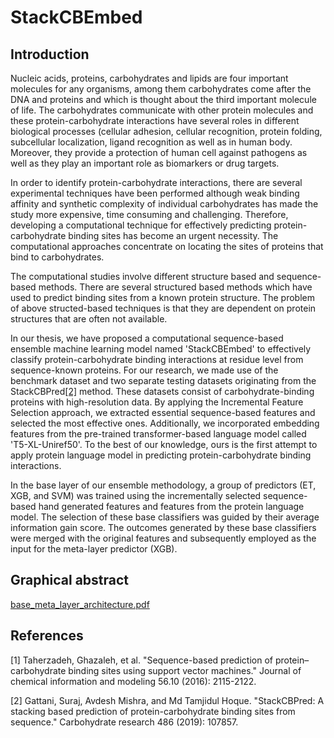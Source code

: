 # StackCBEmbed
## Introduction 

Nucleic acids, proteins, carbohydrates and lipids are four important molecules for any organisms, among them carbohydrates come after the DNA and proteins and which is thought about the third important molecule of life. The carbohydrates communicate with other protein molecules and these protein-carbohydrate interactions have several roles in different biological processes (cellular adhesion, cellular recognition, protein folding, subcellular localization, ligand recognition as well as in human body. Moreover, they provide a protection of human cell against pathogens as well as they play an important role as biomarkers or drug targets.

In order to identify protein-carbohydrate interactions, there are several experimental techniques have been performed although weak binding affinity and synthetic complexity of individual carbohydrates has made the study more expensive, time consuming and challenging. Therefore, developing a computational technique for effectively predicting protein-carbohydrate binding sites has become an urgent necessity. The computational approaches concentrate on locating the sites of proteins that bind to carbohydrates. 

The computational studies involve different structure based and sequence-based methods. There are several structured based methods which have used to predict binding sites from a known protein structure. The problem of above structed-based techniques is that they are dependent on protein structures that are often not available.

In our thesis, we have proposed a computational sequence-based ensemble machine learning model named 'StackCBEmbed' to effectively classify protein-carbohydrate binding interactions at residue level from sequence-known proteins. For our research, we made use of the benchmark dataset and two separate testing datasets originating from the StackCBPred[[2]](#2) method. These datasets consist of carbohydrate-binding proteins with high-resolution data. By applying the Incremental Feature Selection approach, we extracted essential sequence-based features and selected the most effective ones. Additionally, we incorporated embedding features from the pre-trained transformer-based language model called 'T5-XL-Uniref50'. To the best of our knowledge, ours is the first attempt to apply protein language model in predicting protein-carbohydrate binding interactions. 

In the base layer of our ensemble methodology, a group of predictors (ET, XGB, and SVM) was trained using the incrementally selected sequence-based hand generated features and features from the protein language model. The selection of these base classifiers was guided by their average information gain score. The outcomes generated by these base classifiers were merged with the original features and subsequently employed as the input for the meta-layer predictor (XGB).

## Graphical abstract
[base_meta_layer_architecture.pdf](https://github.com/farah5112github/StackCBEmbed/files/12362675/base_meta_layer_architecture.pdf)

## References 
<a id="1">[1]</a>
Taherzadeh, Ghazaleh, et al. "Sequence-based prediction of protein–carbohydrate binding sites using support vector machines." Journal of chemical information and modeling 56.10 (2016): 2115-2122.<br />

<a id="2">[2]</a>
Gattani, Suraj, Avdesh Mishra, and Md Tamjidul Hoque. "StackCBPred: A stacking based prediction of protein-carbohydrate binding sites from sequence." Carbohydrate research 486 (2019): 107857.
